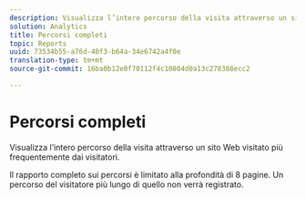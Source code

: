```yaml
---
description: Visualizza l’intero percorso della visita attraverso un sito Web visitato più frequentemente dai visitatori.
solution: Analytics
title: Percorsi completi
topic: Reports
uuid: 73534b55-a76d-40f3-b64a-34e6742a4f0e
translation-type: tm+mt
source-git-commit: 16ba0b12e0f70112f4c10804d0a13c278388ecc2

---
```



# Percorsi completi

Visualizza l’intero percorso della visita attraverso un sito Web visitato più frequentemente dai visitatori.

Il rapporto completo sui percorsi è limitato alla profondità di 8 pagine. Un percorso del visitatore più lungo di quello non verrà registrato.
